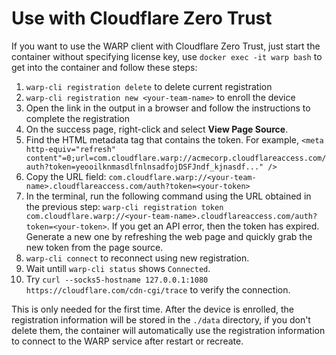 # Use with Cloudflare Zero Trust

If you want to use the WARP client with Cloudflare Zero Trust, just start the container without specifying license key, use `docker exec -it warp bash` to get into the container and follow these steps:

1. `warp-cli registration delete` to delete current registration
2. `warp-cli registration new <your-team-name>` to enroll the device
3. Open the link in the output in a browser and follow the instructions to complete the registration
4. On the success page, right-click and select **View Page Source**.
5. Find the HTML metadata tag that contains the token. For example, `<meta http-equiv="refresh" content"=0;url=com.cloudflare.warp://acmecorp.cloudflareaccess.com/auth?token=yeooilknmasdlfnlnsadfojDSFJndf_kjnasdf..." />`
6. Copy the URL field: `com.cloudflare.warp://<your-team-name>.cloudflareaccess.com/auth?token=<your-token>`
7. In the terminal, run the following command using the URL obtained in the previous step: `warp-cli registration token com.cloudflare.warp://<your-team-name>.cloudflareaccess.com/auth?token=<your-token>`. If you get an API error, then the token has expired. Generate a new one by refreshing the web page and quickly grab the new token from the page source.
8. `warp-cli connect` to reconnect using new registration.
9. Wait untill `warp-cli status` shows `Connected`.
10. Try `curl --socks5-hostname 127.0.0.1:1080 https://cloudflare.com/cdn-cgi/trace` to verify the connection.

This is only needed for the first time. After the device is enrolled, the registration information will be stored in the `./data` directory, if you don't delete them, the container will automatically use the registration information to connect to the WARP service after restart or recreate.

